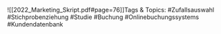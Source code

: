 
![[2022_Marketing_Skript.pdf#page=76]]Tags & Topics:
   #Zufallsauswahl
   #Stichprobenziehung
   #Studie
   #Buchung
   #Onlinebuchungssystems
   #Kundendatenbank